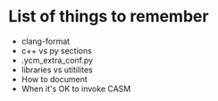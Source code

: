 # List of things to remember
* clang-format
* c++ vs py sections
* .ycm_extra_conf.py
* libraries vs utitilites
* How to document
* When it's OK to invoke CASM
